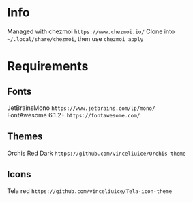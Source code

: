 # Info
Managed with chezmoi `https://www.chezmoi.io/`
Clone into `~/.local/share/chezmoi`, then use `chezmoi apply`

# Requirements
## Fonts
JetBrainsMono `https://www.jetbrains.com/lp/mono/`<br />
FontAwesome 6.1.2+ `https://fontawesome.com/`

## Themes
Orchis Red Dark `https://github.com/vinceliuice/Orchis-theme`

## Icons
Tela red `https://github.com/vinceliuice/Tela-icon-theme`

